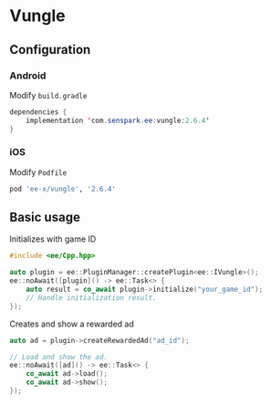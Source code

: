 # Vungle
## Configuration
### Android
Modify `build.gradle`
```java
dependencies {
    implementation 'com.senspark.ee:vungle:2.6.4'
}
```

### iOS
Modify `Podfile`
```ruby
pod 'ee-x/vungle', '2.6.4'
```

## Basic usage
Initializes with game ID
```cpp
#include <ee/Cpp.hpp>

auto plugin = ee::PluginManager::createPlugin<ee::IVungle>();
ee::noAwait([plugin]() -> ee::Task<> {
    auto result = co_await plugin->initialize("your_game_id");
    // Handle initialization result.
});
```

Creates and show a rewarded ad
```cpp
auto ad = plugin->createRewardedAd("ad_id");

// Load and show the ad.
ee::noAwait([ad]() -> ee::Task<> {
    co_await ad->load();
    co_await ad->show();
});
```